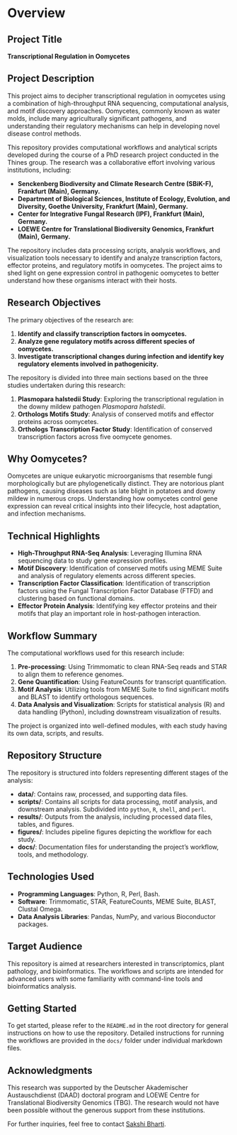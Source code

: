 # Overview

## Project Title
**Transcriptional Regulation in Oomycetes**

## Project Description
This project aims to decipher transcriptional regulation in oomycetes using a combination of high-throughput RNA sequencing, computational analysis, and motif discovery approaches. Oomycetes, commonly known as water molds, include many agriculturally significant pathogens, and understanding their regulatory mechanisms can help in developing novel disease control methods.

This repository provides computational workflows and analytical scripts developed during the course of a PhD research project conducted in the Thines group. The research was a collaborative effort involving various institutions, including:

- **Senckenberg Biodiversity and Climate Research Centre (SBiK-F), Frankfurt (Main), Germany.**
- **Department of Biological Sciences, Institute of Ecology, Evolution, and Diversity, Goethe University, Frankfurt (Main), Germany.**
- **Center for Integrative Fungal Research (IPF), Frankfurt (Main), Germany.**
- **LOEWE Centre for Translational Biodiversity Genomics, Frankfurt (Main), Germany.**

The repository includes data processing scripts, analysis workflows, and visualization tools necessary to identify and analyze transcription factors, effector proteins, and regulatory motifs in oomycetes. The project aims to shed light on gene expression control in pathogenic oomycetes to better understand how these organisms interact with their hosts.

## Research Objectives
The primary objectives of the research are:

1. **Identify and classify transcription factors in oomycetes.**
2. **Analyze gene regulatory motifs across different species of oomycetes.**
3. **Investigate transcriptional changes during infection and identify key regulatory elements involved in pathogenicity.**

The repository is divided into three main sections based on the three studies undertaken during this research:

1. **Plasmopara halstedii Study**: Exploring the transcriptional regulation in the downy mildew pathogen *Plasmopara halstedii*.
2. **Orthologs Motifs Study**: Analysis of conserved motifs and effector proteins across oomycetes.
3. **Orthologs Transcription Factor Study**: Identification of conserved transcription factors across five oomycete genomes.
## Why Oomycetes?
Oomycetes are unique eukaryotic microorganisms that resemble fungi morphologically but are phylogenetically distinct. They are notorious plant pathogens, causing diseases such as late blight in potatoes and downy mildew in numerous crops. Understanding how oomycetes control gene expression can reveal critical insights into their lifecycle, host adaptation, and infection mechanisms.

## Technical Highlights

- **High-Throughput RNA-Seq Analysis**: Leveraging Illumina RNA sequencing data to study gene expression profiles.
- **Motif Discovery**: Identification of conserved motifs using MEME Suite and analysis of regulatory elements across different species.
- **Transcription Factor Classification**: Identification of transcription factors using the Fungal Transcription Factor Database (FTFD) and clustering based on functional domains.
- **Effector Protein Analysis**: Identifying key effector proteins and their motifs that play an important role in host-pathogen interaction.

## Workflow Summary
The computational workflows used for this research include:

1. **Pre-processing**: Using Trimmomatic to clean RNA-Seq reads and STAR to align them to reference genomes.
2. **Gene Quantification**: Using FeatureCounts for transcript quantification.
3. **Motif Analysis**: Utilizing tools from MEME Suite to find significant motifs and BLAST to identify orthologous sequences.
4. **Data Analysis and Visualization**: Scripts for statistical analysis (R) and data handling (Python), including downstream visualization of results.

The project is organized into well-defined modules, with each study having its own data, scripts, and results.

## Repository Structure
The repository is structured into folders representing different stages of the analysis:

- **data/**: Contains raw, processed, and supporting data files.
- **scripts/**: Contains all scripts for data processing, motif analysis, and downstream analysis. Subdivided into `python`, `R`, `shell`, and `perl`.
- **results/**: Outputs from the analysis, including processed data files, tables, and figures.
- **figures/**: Includes pipeline figures depicting the workflow for each study.
- **docs/**: Documentation files for understanding the project’s workflow, tools, and methodology.

## Technologies Used

- **Programming Languages**: Python, R, Perl, Bash.
- **Software**: Trimmomatic, STAR, FeatureCounts, MEME Suite, BLAST, Clustal Omega.
- **Data Analysis Libraries**: Pandas, NumPy, and various Bioconductor packages.

## Target Audience
This repository is aimed at researchers interested in transcriptomics, plant pathology, and bioinformatics. The workflows and scripts are intended for advanced users with some familiarity with command-line tools and bioinformatics analysis.

## Getting Started
To get started, please refer to the `README.md` in the root directory for general instructions on how to use the repository. Detailed instructions for running the workflows are provided in the `docs/` folder under individual markdown files.

## Acknowledgments
This research was supported by the Deutscher Akademischer Austauschdienst (DAAD) doctoral program and LOEWE Centre for Translational Biodiversity Genomics (TBG). The research would not have been possible without the generous support from these institutions.

For further inquiries, feel free to contact [Sakshi Bharti](mailto:sakshi.bharti@senckenberg.de).


